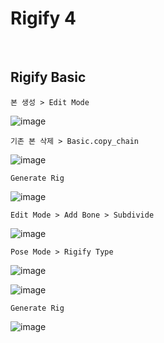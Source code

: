 Rigify 4
==========

<br>

Rigify Basic
-------------

`본 생성 > Edit Mode`

![image](https://user-images.githubusercontent.com/30430227/138868561-3869e116-4501-4ba5-97d8-39d5aeccaf80.png)

`기존 본 삭제 > Basic.copy_chain`

![image](https://user-images.githubusercontent.com/30430227/138868670-0d293f75-f5a7-4e5f-b85b-6b01d0f5c08f.png)

`Generate Rig`

![image](https://user-images.githubusercontent.com/30430227/138868878-eff9621b-3d8a-4f2c-8f58-129627045a0a.png)

`Edit Mode > Add Bone > Subdivide`

![image](https://user-images.githubusercontent.com/30430227/138869184-9193d457-c6f7-4995-b8ad-d60e6bd9ebda.png)

`Pose Mode > Rigify Type`

![image](https://user-images.githubusercontent.com/30430227/138869635-239dceee-f0aa-49ac-a00e-df315fd3cedb.png)

![image](https://user-images.githubusercontent.com/30430227/138869722-7d3fdf16-0d1e-41bf-a777-5fc9fcbe09a0.png)

`Generate Rig`

![image](https://user-images.githubusercontent.com/30430227/138869830-a80d601b-8fed-4f78-915e-8dbd2e7366b0.png)



